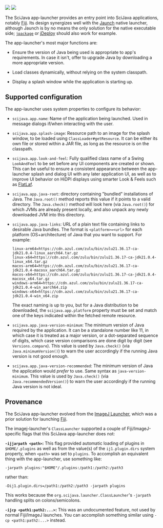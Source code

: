[![](https://img.shields.io/maven-central/v/org.scijava/app-launcher.svg)](https://search.maven.org/#search%7Cgav%7C1%7Cg%3A%22org.scijava%22%20AND%20a%3A%22app-launcher%22)
[![](https://github.com/scijava/app-launcher/actions/workflows/build.yml/badge.svg)](https://github.com/scijava/app-launcher/actions/workflows/build.yml)

The SciJava app-launcher provides an entry point into SciJava applications,
notably [Fiji](https://fiji.sc/). Its design synergizes well with the
[Jaunch](https://github.com/apposed/jaunch) native launcher, although
Jaunch is by no means the only solution for the native executable side;
[`jpackage`](https://docs.oracle.com/en/java/javase/21/docs/specs/man/jpackage.html)
or [jDeploy](https://www.jdeploy.com/) should also work for example.

The app-launcher's most major functions are:

* Ensure the version of Java being used is appropriate to app's requirements.
  In case it isn't, offer to upgrade Java by downloading a more appropriate version.

* Load classes dynamically, without relying on the system classpath.

* Display a splash window while the application is starting up.

## Supported configuration

The app-launcher uses system properties to configure its behavior:

* `scijava.app.name`: Name of the application being launched.
  Used in message dialogs if/when interacting with the user.

* `scijava.app.splash-image`: Resource path to an image for the splash window,
  to be loaded using `ClassLoader#getResource`. It can be either its own file
  or stored within a JAR file, as long as the resource is on the classpath.

* `scijava.app.look-and-feel`: Fully qualified class name of a Swing
  `LookAndFeel` to be set before any UI components are created or shown.
  This can be useful to ensure a consistent appearance between the app-launcher
  splash and dialog UI with any later application UI, as well as to improve UI
  behavior on HiDPI displays using smarter Look & Feels such as
  [FlatLaf](https://www.formdev.com/flatlaf/).

* `scijava.app.java-root`: directory containing "bundled" installations of Java.
  The `Java.root()` method reports this value if it points to a valid directory.
  The `Java.check()` method will look here (via `Java.root()`) for which JVMs
  are already present locally, and also unpack any newly downloaded JVM into
  this directory.

* `scijava.app.java-links`: URL of a plain text file containing links to
  desirable Java bundles. The format is `<platform>=<url>` for each platform
  (OS+architecture) of Java that you want to support. For example:
  ```
  linux-arm64=https://cdn.azul.com/zulu/bin/zulu21.36.17-ca-jdk21.0.4-linux_aarch64.tar.gz
  linux-x64=https://cdn.azul.com/zulu/bin/zulu21.36.17-ca-jdk21.0.4-linux_x64.tar.gz
  macos-arm64=https://cdn.azul.com/zulu/bin/zulu21.36.17-ca-jdk21.0.4-macosx_aarch64.tar.gz
  macos-x64=https://cdn.azul.com/zulu/bin/zulu21.36.17-ca-jdk21.0.4-macosx_x64.tar.gz
  windows-arm64=https://cdn.azul.com/zulu/bin/zulu21.36.17-ca-jdk21.0.4-win_aarch64.zip
  windows-x64=https://cdn.azul.com/zulu/bin/zulu21.36.17-ca-jdk21.0.4-win_x64.zip
  ```
  The exact naming is up to you, but for a Java distribution to be downloaded,
  the `scijava.app.platform` property must be set and match one of the keys
  indicated within the fetched remote resource.

* `scijava.app.java-version-minimum`:  The minimum version of Java required by
  the application. It can be a standalone number like 11, in which case it is
  treated as a major version, or a dot-separated sequence of digits, which case
  version comparisons are done digit by digit (see `Versions.compare`).
  This value is used by `Java.check()` (via `Java.minimumVersion()`) to
  warn the user accordingly if the running Java version is not good enough.

* `scijava.app.java-version-recommended`: The minimum version of Java the
  application would *prefer* to use. Same syntax as `java-version-minimum`.
  This value is used by `Java.check()` (via `Java.recommendedVersion()`) to
  warn the user accordingly if the running Java version is not ideal.

## Provenance

The SciJava app-launcher evolved from the
[ImageJ Launcher](https://github.com/imagej/imagej-launcher),
which was a prior solution for launching [Fiji](https://fiji.sc/).

The imagej-launcher's `ClassLauncher` supported a couple of
Fiji/ImageJ-specific flags that this SciJava app-launcher does not:

**`-ijjarpath <path>`:** This flag provided automatic loading of plugins in
`$HOME/.plugins` as well as from the value(s) of the `ij1.plugin.dirs` system
property, when `<path>` was set to `plugins`. To accomplish an equivalent thing
with the app-launcher, use something like:
```shell
-jarpath plugins:"$HOME"/.plugins:/path1:/path2:/path3
```
rather than:
```shell
-Dij1.plugin.dirs=/path1:/path2:/path3 -jarpath plugins
```

This works because the `org.scijava.launcher.ClassLauncher`'s `-jarpath`
handling splits on colons/semicolons.

**`-ijcp <path1:path2:...>`:** This was an undocumented feature, not used by
normal Fiji/ImageJ launches. You can accomplish something similar using
`-cp <path1:path2:...>` instead.
